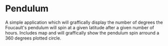 # Pendulum
A simple application which will graffically display the number of degrees the Foucault's pendulum will spin at a given latitude after a given number of hours. Includes map and will graffically show the pendulum spin arround a 360 degrees plotted circle.
